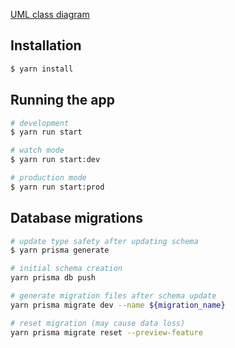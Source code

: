 [UML class diagram](src/domain/UML/class-diagram.interface.ts)

## Installation

```bash
$ yarn install
```

## Running the app

```bash
# development
$ yarn run start

# watch mode
$ yarn run start:dev

# production mode
$ yarn run start:prod
```

## Database migrations
```bash
# update type safety after updating schema
$ yarn prisma generate

# initial schema creation
yarn prisma db push

# generate migration files after schema update
yarn prisma migrate dev --name ${migration_name}

# reset migration (may cause data loss)
yarn prisma migrate reset --preview-feature
```